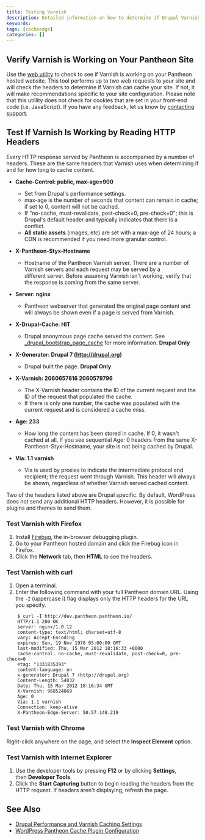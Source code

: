 ```yaml
---
title: Testing Varnish
description: Detailed information on how to determine if Drupal Varnish is working on your site.
keywords:
tags: [cacheedge]
categories: []
---
```

## Verify Varnish is Working on Your Pantheon Site

Use the [web utility](http://varnishcheck.getpantheon.com/) to check to see if Varnish is working on your Pantheon hosted website. This tool performs up to two web requests to your site and will check the headers to determine if Varnish can cache your site. If not, it will make recommendations specific to your site configuration. Please note that this utillity does not check for cookies that are set in your front-end code (i.e. JavaScript). If you have any feedback, let us know by [contacting support](/docs/getting-support).

## Test If Varnish Is Working by Reading HTTP Headers

Every HTTP response served by Pantheon is accompanied by a number of headers. These are the same headers that Varnish uses when determining if and for how long to cache content.

- **Cache-Control: public, max-age=900**
  - Set from Drupal's performance settings.
  - max-age is the number of seconds that content can remain in cache; if set to 0, content will not be cached.
  - If "no-cache, must-revalidate, post-check=0, pre-check=0"; this is Drupal's default header and typically indicates that there is a conflict.
  - **All static assets** (images, etc) are set with a max-age of 24 hours; a CDN is recommended if you need more granular control.

- **X-Pantheon-Styx-Hostname**
  - Hostname of the Pantheon Varnish server. There are a number of Varnish servers and each request may be served by a different server. Before assuming Varnish isn't working, verify that the response is coming from the same server.

- **Server: nginx**
  - Pantheon webserver that generated the original page content and will always be shown even if a page is served from Varnish.

- **X-Drupal-Cache: HIT**
  - Drupal anonymous page cache served the content. See  [\_drupal\_bootstrap\_page\_cache](https://api.drupal.org/api/drupal/includes%21bootstrap.inc/function/_drupal_bootstrap_page_cache/7) for more information.  **Drupal Only**

- **X-Generator: Drupal 7 (http://drupal.org)**
  - Drupal built the page. **Drupal Only**


- **X-Varnish: 2060657816 2060579796**
  - The X-Varnish header contains the ID of the current request and the ID of the request that populated the cache.
  - If there is only one number, the cache was populated with the current request and is considered a cache miss.

- **Age: 233**
  - How long the content has been stored in cache. If 0, it wasn't cached at all. If you see sequential Age: 0 headers from the same X-Pantheon-Styx-Hostname, your site is not being cached by Drupal.

- **Via: 1.1 varnish**
  - Via is used by proxies to indicate the intermediate protocol and recipient; the request went through Varnish. This header will always be shown, regardless of whether Varnish served cached content.

Two of the headers listed above are Drupal specific. By default, WordPress does not send any additional HTTP headers. However, it is possible for plugins and themes to send them.


### Test Varnish with Firefox

1. Install [Firebug](http://getfirebug.com/), the in-browser debugging plugin.
2. Go to your Pantheon hosted domain and click the Firebug icon in Firefox. 
3. Click the **Network** tab, then **HTML** to see the headers.

### Test Varnish with curl

1. Open a terminal.
2. Enter the following command with your full Pantheon domain URL. Using the `-I` (uppercase i) flag displays only the HTTP headers for the URL you specify.
```
    $ curl -I http://dev.pantheon.pantheon.io/
    HTTP/1.1 200 OK
    server: nginx/1.0.12
    content-type: text/html; charset=utf-8
    vary: Accept-Encoding
    expires: Sun, 19 Nov 1978 05:00:00 GMT
    last-modified: Thu, 15 Mar 2012 18:16:33 +0000
    cache-control: no-cache, must-revalidate, post-check=0, pre-check=0
    etag: "1331835393"
    content-language: en
    x-generator: Drupal 7 (http://drupal.org)
    Content-Length: 54832
    Date: Thu, 15 Mar 2012 18:16:34 GMT
    X-Varnish: 968524869
    Age: 0
    Via: 1.1 varnish
    Connection: keep-alive
    X-Pantheon-Edge-Server: 50.57.148.219
```

### Test Varnish with Chrome

Right-click anywhere on the page, and select the **Inspect Element** option.

### Test Varnish with Internet Explorer

1. Use the developer tools by pressing **F12** or by clicking **Settings**, then **Developer Tools**.
2. Click the **Start Capturing** button to begin reading the headers from the HTTP request. If headers aren't displaying, refresh the page.


## See Also
- [Drupal Performance and Varnish Caching Settings](/docs/drupal-cache/)
- [WordPress Pantheon Cache Plugin Configuration](/docs/wordpress-cache-plugin/)
